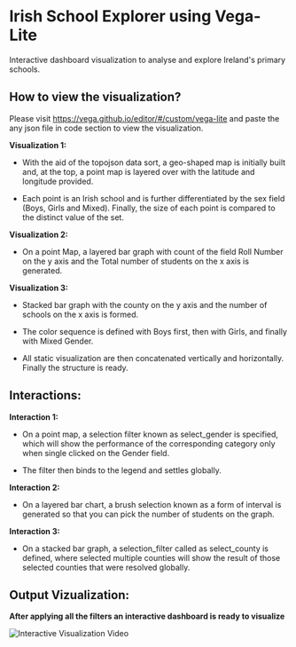 # Irish School Explorer using Vega-Lite

Interactive dashboard visualization  to analyse and explore Ireland's primary schools.

## How to view the visualization?

Please visit https://vega.github.io/editor/#/custom/vega-lite and paste the any json file in code section to view the visualization.

__Visualization 1:__
* With the aid of the topojson data sort, a geo-shaped map is initially built and, at the top, a point map is layered over with the latitude and longitude provided.

* Each point is an Irish school and is further differentiated by the sex field (Boys, Girls and Mixed). Finally, the size of each point is compared to the distinct value of the set.

__Visualization 2:__
* On a point Map, a layered bar graph with count of the field Roll Number on the y axis and the Total number of students on the x axis is generated.

__Visualization 3:__
* Stacked bar graph with the county on the y axis and the number of schools on the x axis is formed.

* The color sequence is defined with Boys first, then with Girls, and finally with Mixed Gender.

* All static visualization are then concatenated vertically and horizontally. Finally the structure is ready.

## Interactions:

__Interaction 1:__
* On a point map, a selection filter known as select_gender is specified, which will show the performance of the corresponding category only when single clicked on the Gender field.

* The filter then binds to the legend and settles globally.

__Interaction 2:__
* On a layered bar chart, a brush selection known as a form of interval is generated so that you can pick the number of students on the graph.

__Interaction 3:__
* On a stacked bar graph, a selection_filter called as select_county is defined, where selected multiple counties will show the result of those selected counties that were resolved globally.

## Output Vizualization: 
__After applying all the filters an interactive dashboard is ready to visualize__

![Interactive Visualization Video](https://github.com/ankitk2109/InformationVisualization/blob/master/Interactive_IrishSchool_Viz/output/InteractiveGif.gif)
